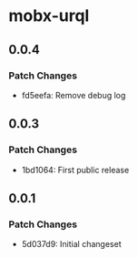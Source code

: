 # mobx-urql

## 0.0.4

### Patch Changes

- fd5eefa: Remove debug log

## 0.0.3

### Patch Changes

- 1bd1064: First public release

## 0.0.1

### Patch Changes

- 5d037d9: Initial changeset
